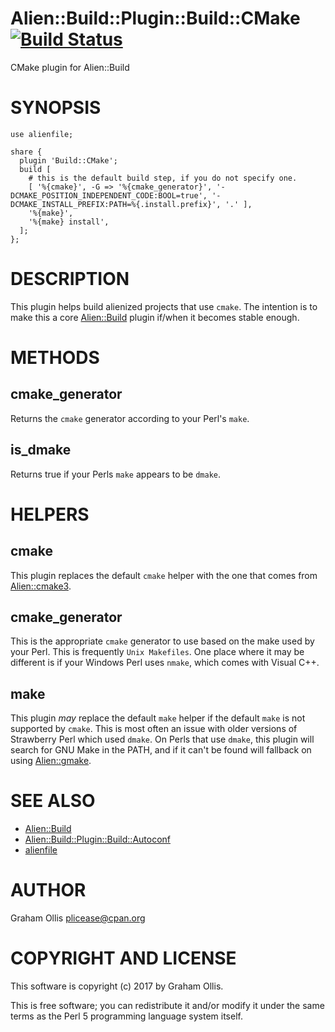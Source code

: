 # Alien::Build::Plugin::Build::CMake [![Build Status](https://secure.travis-ci.org/plicease/Alien-Build-Plugin-Build-CMake.png)](http://travis-ci.org/plicease/Alien-Build-Plugin-Build-CMake)

CMake plugin for Alien::Build

# SYNOPSIS

    use alienfile;
    
    share {
      plugin 'Build::CMake';
      build [
        # this is the default build step, if you do not specify one.
        [ '%{cmake}', -G => '%{cmake_generator}', '-DCMAKE_POSITION_INDEPENDENT_CODE:BOOL=true', '-DCMAKE_INSTALL_PREFIX:PATH=%{.install.prefix}', '.' ],
        '%{make}',
        '%{make} install',
      ];
    };

# DESCRIPTION

This plugin helps build alienized projects that use `cmake`.
The intention is to make this a core [Alien::Build](https://metacpan.org/pod/Alien::Build) plugin if/when
it becomes stable enough.

# METHODS

## cmake\_generator

Returns the `cmake` generator according to your Perl's `make`.

## is\_dmake

Returns true if your Perls `make` appears to be `dmake`.

# HELPERS

## cmake

This plugin replaces the default `cmake` helper with the one that comes from [Alien::cmake3](https://metacpan.org/pod/Alien::cmake3).

## cmake\_generator

This is the appropriate `cmake` generator to use based on the make used by your Perl.  This is
frequently `Unix Makefiles`.  One place where it may be different is if your Windows Perl uses
`nmake`, which comes with Visual C++.

## make

This plugin _may_ replace the default `make` helper if the default `make` is not supported by
`cmake`.  This is most often an issue with older versions of Strawberry Perl which used `dmake`.
On Perls that use `dmake`, this plugin will search for GNU Make in the PATH, and if it can't be
found will fallback on using [Alien::gmake](https://metacpan.org/pod/Alien::gmake).

# SEE ALSO

- [Alien::Build](https://metacpan.org/pod/Alien::Build)
- [Alien::Build::Plugin::Build::Autoconf](https://metacpan.org/pod/Alien::Build::Plugin::Build::Autoconf)
- [alienfile](https://metacpan.org/pod/alienfile)

# AUTHOR

Graham Ollis <plicease@cpan.org>

# COPYRIGHT AND LICENSE

This software is copyright (c) 2017 by Graham Ollis.

This is free software; you can redistribute it and/or modify it under
the same terms as the Perl 5 programming language system itself.
